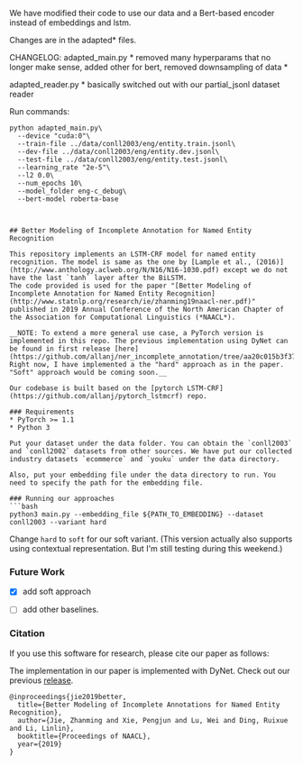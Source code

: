 We have modified their code to use our data and a Bert-based encoder instead of embeddings and lstm.

Changes are in the adapted* files.



CHANGELOG:
  adapted_main.py
    * removed many hyperparams that no longer make sense, added other for bert, removed downsampling of data
    *

  adapted_reader.py
    * basically switched out with our partial_jsonl dataset reader



Run commands:
```
python adapted_main.py\
  --device "cuda:0"\
  --train-file ../data/conll2003/eng/entity.train.jsonl\
  --dev-file ../data/conll2003/eng/entity.dev.jsonl\
  --test-file ../data/conll2003/eng/entity.test.jsonl\
  --learning_rate "2e-5"\
  --l2 0.0\
  --num_epochs 10\
  --model_folder eng-c_debug\
  --bert-model roberta-base



## Better Modeling of Incomplete Annotation for Named Entity Recognition 

This repository implements an LSTM-CRF model for named entity recognition. The model is same as the one by [Lample et al., (2016)](http://www.anthology.aclweb.org/N/N16/N16-1030.pdf) except we do not have the last `tanh` layer after the BiLSTM.
The code provided is used for the paper "[Better Modeling of Incomplete Annotation for Named Entity Recognition](http://www.statnlp.org/research/ie/zhanming19naacl-ner.pdf)" published in 2019 Annual Conference of the North American Chapter of the Association for Computational Linguistics (*NAACL*).

__NOTE: To extend a more general use case, a PyTorch version is implemented in this repo. The previous implementation using DyNet can be found in first release [here](https://github.com/allanj/ner_incomplete_annotation/tree/aa20c015b3f373ac4a1893e629ac8f2dd137faab). Right now, I have implemented a the "hard" approach as in the paper. "Soft" approach would be coming soon.__

Our codebase is built based on the [pytorch LSTM-CRF](https://github.com/allanj/pytorch_lstmcrf) repo.

### Requirements
* PyTorch >= 1.1
* Python 3

Put your dataset under the data folder. You can obtain the `conll2003` and `conll2002` datasets from other sources. We have put our collected industry datasets `ecommerce` and `youku` under the data directory. 

Also, put your embedding file under the data directory to run. You need to specify the path for the embedding file.

### Running our approaches
```bash
python3 main.py --embedding_file ${PATH_TO_EMBEDDING} --dataset conll2003 --variant hard
```
Change `hard` to `soft` for our soft variant. 
(This version actually also supports using contextual representation. But I'm still testing during this weekend.)


### Future Work

- [x] add soft approach
- [ ] add other baselines.


### Citation
If you use this software for research, please cite our paper as follows:

The implementation in our paper is implemented with DyNet. Check out our previous [release](https://github.com/allanj/ner_incomplete_annotation/tree/aa20c015b3f373ac4a1893e629ac8f2dd137faab).
```
@inproceedings{jie2019better,
  title={Better Modeling of Incomplete Annotations for Named Entity Recognition},
  author={Jie, Zhanming and Xie, Pengjun and Lu, Wei and Ding, Ruixue and Li, Linlin},
  booktitle={Proceedings of NAACL},
  year={2019}
}
```
